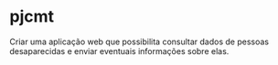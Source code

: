# pjcmt

Criar uma aplicação web que possibilita consultar dados de pessoas desaparecidas e enviar eventuais informações sobre elas.